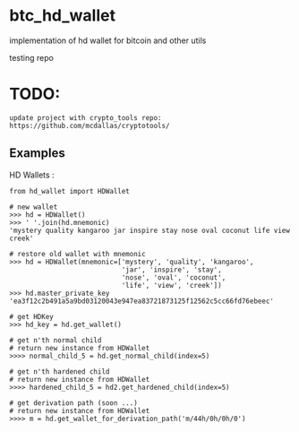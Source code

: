 # btc_hd_wallet

implementation of hd wallet for bitcoin and other utils

testing repo

# TODO:
    update project with crypto_tools repo:
    https://github.com/mcdallas/cryptotools/

Examples
--------
HD Wallets :

[comment]: <> (code-block:: Python)

    from hd_wallet import HDWallet
    
    # new wallet
    >>> hd = HDWallet()
    >>> ' '.join(hd.mnemonic)
    'mystery quality kangaroo jar inspire stay nose oval coconut life view creek'

    # restore old wallet with mnemonic
    >>> hd = HDWallet(mnemonic=['mystery', 'quality', 'kangaroo',
                                'jar', 'inspire', 'stay',
                                'nose', 'oval', 'coconut',
                                'life', 'view', 'creek'])
    >>> hd.master_private_key
    'ea3f12c2b491a5a9bd03120043e947ea83721873125f12562c5cc66fd76ebeec'
    
    # get HDKey
    >>> hd_key = hd.get_wallet()
    
    # get n'th normal child
    # return new instance from HDWallet
    >>>> normal_child_5 = hd.get_normal_child(index=5)
    
    # get n'th hardened child
    # return new instance from HDWallet
    >>>> hardened_child_5 = hd2.get_hardened_child(index=5)
    
    # get derivation path (soon ...)
    # return new instance from HDWallet
    >>>> m = hd.get_wallet_for_derivation_path('m/44h/0h/0h/0')